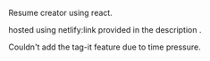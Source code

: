 Resume creator using react.

hosted using netlify:link provided in the description .

Couldn't add the tag-it feature due to time pressure.
